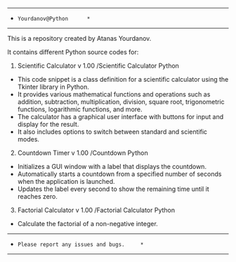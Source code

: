 *****************************
*     Yourdanov@Python		*
*****************************

This is a repository created by Atanas Yourdanov.

It contains different Python source codes for:

1. Scientific Calculator v 1.00 /Scientific Calculator Python

- This code snippet is a class definition for a scientific calculator using the Tkinter library in Python.
- It provides various mathematical functions and operations such as addition, subtraction, multiplication, division, square root, trigonometric functions, logarithmic functions, and more.
- The calculator has a graphical user interface with buttons for input and display for the result.
- It also includes options to switch between standard and scientific modes.

2. Countdown Timer v 1.00 /Countdown Python

- Initializes a GUI window with a label that displays the countdown.
- Automatically starts a countdown from a specified number of seconds when the application is launched.
- Updates the label every second to show the remaining time until it reaches zero.

3. Factorial Calculator v 1.00 /Factorial Calculator Python

- Calculate the factorial of a non-negative integer.

**********************************************
*     Please report any issues and bugs.	 *
**********************************************	